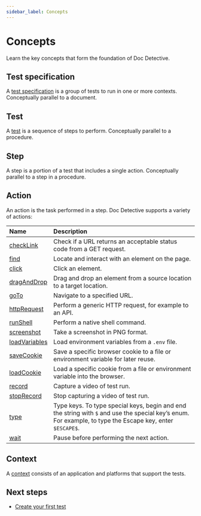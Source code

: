 ```yaml
---
sidebar_label: Concepts
---
```


# Concepts

Learn the key concepts that form the foundation of Doc Detective.

## Test specification

A [test specification](/docs/references/schemas/specification) is a group of tests to run in one or more contexts. Conceptually parallel to a document.

## Test

A [test](/docs/get-started/tests) is a sequence of steps to perform. Conceptually parallel to a procedure.

## Step

A step is a portion of a test that includes a single action. Conceptually parallel to a step in a procedure.

## Action

An action is the task performed in a step. Doc Detective supports a variety of actions:

| Name                                                        | Description                                                                                                                                               |
| :---------------------------------------------------------- | :-------------------------------------------------------------------------------------------------------------------------------------------------------- |
| [checkLink](/docs/get-started/actions/checkLink)         | Check if a URL returns an acceptable status code from a GET request.                                                                                      |
| [find](/docs/get-started/actions/find)                   | Locate and interact with an element on the page.                                                                                                          |
| [click](/docs/get-started/actions/click)                 | Click an element.                                                                                                                                         |
| [dragAndDrop](/docs/get-started/actions/dragAndDrop)     | Drag and drop an element from a source location to a target location.                                                                                     |
| [goTo](/docs/get-started/actions/goTo)                   | Navigate to a specified URL.                                                                                                                              |
| [httpRequest](/docs/get-started/actions/httpRequest)     | Perform a generic HTTP request, for example to an API.                                                                                                    |
| [runShell](/docs/get-started/actions/runShell)           | Perform a native shell command.                                                                                                                           |
| [screenshot](/docs/get-started/actions/screenshot)       | Take a screenshot in PNG format.                                                                                                                          |
| [loadVariables](/docs/get-started/actions/loadVariables) | Load environment variables from a `.env` file.                                                                                                            |
| [saveCookie](/docs/get-started/actions/saveCookie)       | Save a specific browser cookie to a file or environment variable for later reuse.                                                                         |
| [loadCookie](/docs/get-started/actions/loadCookie)       | Load a specific cookie from a file or environment variable into the browser.                                                                              |
| [record](/docs/get-started/actions/record)               | Capture a video of test run.                                                                                                                              |
| [stopRecord](/docs/get-started/actions/stopRecord)       | Stop capturing a video of test run.                                                                                                                       |
| [type](/docs/get-started/actions/type)                   | Type keys. To type special keys, begin and end the string with `$` and use the special key’s enum. For example, to type the Escape key, enter `$ESCAPE$`. |
| [wait](/docs/get-started/actions/wait)                   | Pause before performing the next action.                                                                                                                  |

## Context

A [context](/docs/references/schemas/context) consists of an application and platforms that support the tests.

## Next steps

- [Create your first test](/docs/get-started/create-your-first-test)
